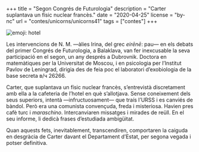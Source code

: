 +++
title = "Segon Congrés de Futurologia"
description = "Carter suplantava un físic nuclear francès."
date = "2020-04-25"
license = "by-nc"
url = "contes/unicorns/unicorns41"
tags = ["contes"]
+++

<img class="emoji" alt="emoji: hotel" src="/contes/unicorns/twemoji/1f3e8.svg">

Les intervencions de N. M. —àlies Irina, del grec *eirēnē*: pau— en els debats del primer Congrés de Futurologia, a Balaklava, van fer inexcusable la seva participació en el segon, un any després a Dubrovnik. Doctora en matemàtiques per la Universitat de Moscou, i en psicologia per l’Institut Pavlov de Leningrad, dirigia des de feia poc el laboratori d’exobiologia de la base secreta в/ч 26266.

Carter, que suplantava un físic nuclear francès, s’entrevistà discretament amb ella a la cafeteria de l’hotel en què s’allotjava. Sense coneixement dels seus superiors, intentà —infructuosament— que traís l’URSS i es canviés de bàndol. Però era una comunista convençuda, freda i misteriosa. Havien pres cafè turc i *maraschino*. Intercanviaren missatges i mirades de reüll. En el seu informe, li dedicà frases d’estudiada ambigüitat.

Quan aquests fets, inevitablement, transcendiren, comportaren la caiguda en desgràcia de Carter davant el Departament d’Estat, per segona vegada i potser definitiva.

